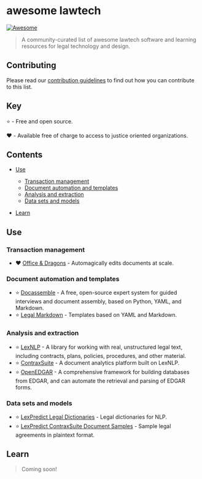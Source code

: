 # awesome lawtech

[![Awesome](https://awesome.re/badge-flat2.svg)](https://awesome.re)

> A community-curated list of awesome lawtech software and learning resources for legal technology and design.

## Contributing

Please read our [contribution guidelines](CONTRIBUTING.md) to find out how you can contribute to this list.

## Key

:star: - Free and open source.

:heart: - Available free of charge to access to justice oriented organizations.

## Contents

- [Use](#Use)

  - [Transaction management](#transaction-management)
  - [Document automation and templates](#Document-automation-and-templates)
  - [Analysis and extraction](#Analysis-and-extraction)
  - [Data sets and models](#Data-sets-and-models)

- [Learn](#learn)

## Use

### Transaction management

- :heart: [Office & Dragons](https://www.officeanddragons.com) - Automagically edits documents at scale.

### Document automation and templates

- :star: [Docassemble](https://docassemble.org) - A free, open-source expert system for guided interviews and document assembly, based on Python, YAML, and Markdown.
- :star: [Legal Markdown](https://github.com/compleatang/legal-markdown) - Templates based on YAML and Markdown.

### Analysis and extraction

- :star: [LexNLP](https://github.com/LexPredict/lexpredict-lexnlp) - A library for working with real, unstructured legal text, including contracts, plans, policies, procedures, and other material.
- :star: [ContraxSuite](https://github.com/LexPredict/lexpredict-contraxsuite) - A document analytics platform built on LexNLP.
- :star: [OpenEDGAR](https://github.com/LexPredict/openedgar) - A comprehensive framework for building databases from EDGAR, and can automate the retrieval and parsing of EDGAR forms.

### Data sets and models

- :star: [LexPredict Legal Dictionaries](https://github.com/LexPredict/lexpredict-legal-dictionary) - Legal dictionaries for NLP.
- :star: [LexPredict ContraxSuite Document Samples](https://github.com/LexPredict/lexpredict-legal-dictionary) - Sample legal agreements in plaintext format.

## Learn

> Coming soon!
